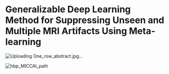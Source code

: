 # Generalizable Deep Learning Method for Suppressing Unseen and Multiple MRI Artifacts Using Meta-learning

![Uploading One_row_abstract.jpg…]()

![hbp_MICCAI_path](https://github.com/pallaarun/CMAML/assets/58825985/2ac6c3e8-965d-4ebd-af97-cc0f02de377b)
